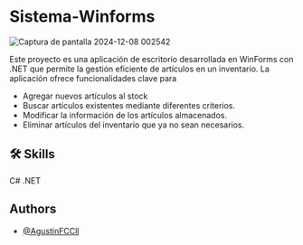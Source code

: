 # Sistema-Winforms

![Captura de pantalla 2024-12-08 002542](https://github.com/user-attachments/assets/4f1132e4-a24a-4816-a8f4-933e63b38c02)



<p>Este proyecto es una aplicación de escritorio desarrollada en WinForms con .NET que permite la gestión eficiente de artículos en un inventario. La aplicación ofrece funcionalidades clave para</p>
<ul>
  <li>Agregar nuevos artículos al stock</li>
  <li>Buscar artículos existentes mediante diferentes criterios.</li>
  <li>Modificar la información de los artículos almacenados.</li>
  <li>Eliminar artículos del inventario que ya no sean necesarios.</li>
</ul>

## 🛠 Skills
C# .NET

## Authors

- [@AgustinFCCll](https://github.com/AgustinFCCll)

